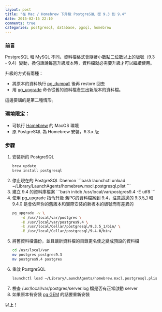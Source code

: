 ```yaml
---
layout: post
title: "在 Mac / Homebrew 下升級 PostgreSQL 從 9.3 到 9.4"
date: 2015-02-15 22:10
comments: true
categories: postgresql, database, pgsql, homebrew
---
```


### 前言

PostgreSQL 和 MySQL 不同，資料檔格式會隨著小數點二位數以上的版號（9.3 - 9.4）變動，換句話說每當升級版本時，資料檔就必需要升級才可以繼續使用。

升級的方式有兩種：

-	將原本的資料執行 [pg_dumpall](http://www.postgresql.org/docs/9.4/static/app-pg-dumpall.html) 後再 restore 回去
-	用 [pg_upgrade](http://www.postgresql.org/docs/9.4/static/pgupgrade.html) 命令從舊的資料檔產生出新版本的資料檔。

這邊要講的是第二種情形。

### 環境限定：
-	可執行 [Homebrew](http://brew.sh/) 的 MacOS 環境
-	原 PostgreSQL 為 Homebrew 安裝，9.3.x 版

### 步驟

<ol>
<li>安裝新的 PostgreSQL

```bash
brew update
brew install postgresql
```

</li>
<li>停止現在的 PostgreSQL Daemon
```bash
launchctl unload ~/Library/LaunchAgents/homebrew.mxcl.postgresql.plist
```
</li>
<li>建立 9.4 的資料庫檔案
```bash
initdb /usr/local/var/postgres9.4 -E utf8
```
</li>
<li>使用 pg_upgrade 指令升級 舊PG的資料檔案到 9.4，注意這邊的 9.3.5_1 和 9.4.0 是會依照你的舊版本和實際安裝的新板本的版號而有差異的

```bash
pg_upgrade -v \
    -d /usr/local/var/postgres \
    -D /usr/local/var/postgres9.4 \
    -b /usr/local/Cellar/postgresql/9.3.5_1/bin/ \
    -B /usr/local/Cellar/postgresql/9.4.0/bin/
```
</li>
<li>將舊資料檔備份，並且讓新資料檔的目錄更名使之變成預設的資料檔

```bash
cd /usr/local/var
mv postgres postgres9.3
mv postgres9.4 postgres
```
</li>
<li>
重啟 PostgreSQL

```bash
launchctl load ~/Library/LaunchAgents/homebrew.mxcl.postgresql.plist
```
</li>

<li>檢查 /usr/local/var/postgres/server.log 檔是否有正常啟動 server</li>
<li>如果原本有安裝
<a href="https://rubygems.org/gems/pg">pg GEM</a>
的話要重新安裝</li>
</ol>

以上！
